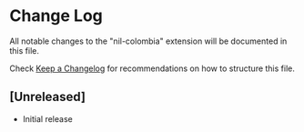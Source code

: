 # Change Log

All notable changes to the "nil-colombia" extension will be documented in this file.

Check [Keep a Changelog](http://keepachangelog.com/) for recommendations on how to structure this file.

## [Unreleased]

- Initial release
